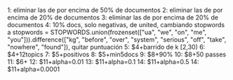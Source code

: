 1: eliminar las de por encima de 50% de documentos
2: eliminar las de por encima de 20% de documentos
3: eliminar las de por encima de 20% de documentos
4: 10% docs, solo negativas, de united, cambiando stopwords a stopwords = STOPWORDS.union(frozenset(["ua", "we", "on", "me", "you"])).difference(["kg", "before", "over", "system", "serious", "off", "take", "nowhere", "found"]), quitar puntuación
5: $4+barrido de k [2,30)
6: $4+12topics
7: $5+positivos
8: $5+min5docs
9: $8+90%
10: $8+50 passes
11: $6+
12: $11+alpha=0.01
13: $11+alpha=0.1
14: $11+alpha=0.5
14: $11+alpha=0.0001
